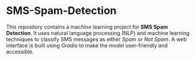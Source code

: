 # SMS-Spam-Detection
This repository contains a machine learning project for **SMS Spam Detection**. It uses natural language processing (NLP) and machine learning techniques to classify SMS messages as either *Spam* or *Not Spam*. A web interface is built using *Gradio* to make the model user-friendly and accessible.
